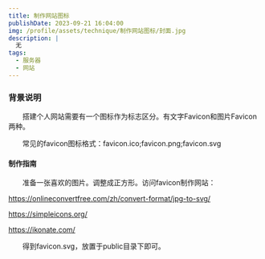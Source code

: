 ```yaml
---
title: 制作网站图标
publishDate: 2023-09-21 16:04:00
img: /profile/assets/technique/制作网站图标/封面.jpg
description: |
  无
tags:
  - 服务器
  - 网站
---
```


### 背景说明

　　搭建个人网站需要有一个图标作为标志区分。有文字Favicon和图片Favicon两种。

　　常见的favicon图标格式：favicon.ico;favicon.png;favicon.svg

#### 制作指南

　　准备一张喜欢的图片。调整成正方形。访问favicon制作网站：

https://onlineconvertfree.com/zh/convert-format/jpg-to-svg/

https://simpleicons.org/

https://ikonate.com/

　　得到favicon.svg，放置于public目录下即可。


